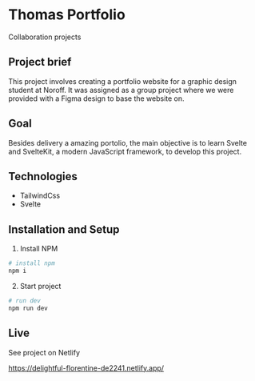 # Thomas Portfolio

Collaboration projects

## Project brief

This project involves creating a portfolio website for a graphic design student at Noroff. It was assigned as a group project where we were provided with a Figma design to base the website on.

## Goal

Besides delivery a amazing portolio, the main objective is to learn Svelte and SvelteKit, a modern JavaScript framework, to develop this project.

## Technologies
* TailwindCss
* Svelte

## Installation and Setup

1. Install NPM

```bash
# install npm
npm i
```

2. Start project

```bash
# run dev
npm run dev
```

## Live

See project on Netlify

https://delightful-florentine-de2241.netlify.app/
